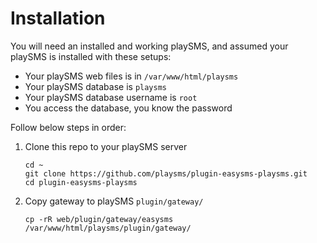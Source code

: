 # Installation

You will need an installed and working playSMS, and assumed your playSMS is installed with these setups:

- Your playSMS web files is in `/var/www/html/playsms`
- Your playSMS database is `playsms`
- Your playSMS database username is `root`
- You access the database, you know the password

Follow below steps in order:

1. Clone this repo to your playSMS server

   ```
   cd ~
   git clone https://github.com/playsms/plugin-easysms-playsms.git
   cd plugin-easysms-playsms
   ```

2. Copy gateway to playSMS `plugin/gateway/`

   ```
   cp -rR web/plugin/gateway/easysms /var/www/html/playsms/plugin/gateway/
   ```
